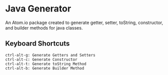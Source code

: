 # Java Generator

An Atom.io package created to generate getter, setter, toString, constructor, and builder methods for java classes.

## Keyboard Shortcuts

```text
ctrl-alt-g: Generate Getters and Setters
ctrl-alt-c: Generate Constructor
ctrl-alt-t: Generate toString Method
ctrl-alt-b: Generate Builder Method
```

